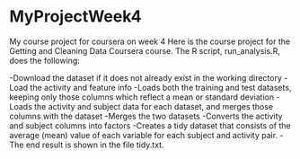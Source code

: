 # MyProjectWeek4
My course project for coursera on week 4
Here is the course project for the Getting and Cleaning Data Coursera course. The R script, run_analysis.R, does the following:

-Download the dataset if it does not already exist in the working directory
-Load the activity and feature info
-Loads both the training and test datasets, keeping only those columns which reflect a mean or standard deviation
-Loads the activity and subject data for each dataset, and merges those columns with the dataset
-Merges the two datasets
-Converts the activity and subject columns into factors
-Creates a tidy dataset that consists of the average (mean) value of each variable for each subject and activity pair.
-The end result is shown in the file tidy.txt.
